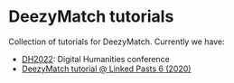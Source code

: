 # DeezyMatch tutorials

Collection of tutorials for DeezyMatch. Currently we have:

- [DH2022]("./DH2022"): Digital Humanities conference
- [DeezyMatch tutorial @ Linked Pasts 6 (2020)](https://github.com/LinkedPasts/LaNC-workshop/tree/main/deezymatch)
